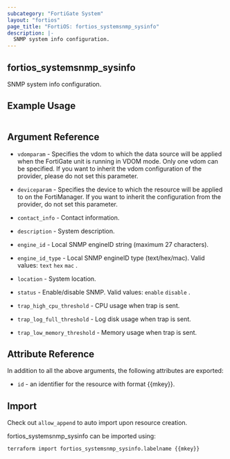 ```yaml
---
subcategory: "FortiGate System"
layout: "fortios"
page_title: "FortiOS: fortios_systemsnmp_sysinfo"
description: |-
  SNMP system info configuration.
---
```


## fortios_systemsnmp_sysinfo
SNMP system info configuration.

## Example Usage

```hcl

```

## Argument Reference
* `vdomparam` - Specifies the vdom to which the data source will be applied when the FortiGate unit is running in VDOM mode. Only one vdom can be specified. If you want to inherit the vdom configuration of the provider, please do not set this parameter.
* `deviceparam` - Specifies the device to which the resource will be applied to on the FortiManager. If you want to inherit the configuration from the provider, do not set this parameter.

* `contact_info` - Contact information.
* `description` - System description.
* `engine_id` - Local SNMP engineID string (maximum 27 characters).
* `engine_id_type` - Local SNMP engineID type (text/hex/mac). Valid values: `text` `hex` `mac` .
* `location` - System location.
* `status` - Enable/disable SNMP. Valid values: `enable` `disable` .
* `trap_high_cpu_threshold` - CPU usage when trap is sent.
* `trap_log_full_threshold` - Log disk usage when trap is sent.
* `trap_low_memory_threshold` - Memory usage when trap is sent.

## Attribute Reference

In addition to all the above arguments, the following attributes are exported:
* `id` - an identifier for the resource with format {{mkey}}.

## Import

Check out `allow_append` to auto import upon resource creation.

fortios_systemsnmp_sysinfo can be imported using:
```sh
terraform import fortios_systemsnmp_sysinfo.labelname {{mkey}}
```
